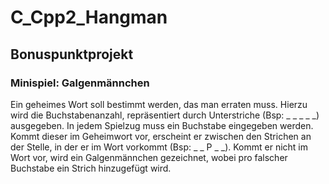 # C_Cpp2_Hangman
## Bonuspunktprojekt
### Minispiel: Galgenm&auml;nnchen
Ein geheimes Wort soll bestimmt werden, das man erraten muss. Hierzu wird die Buchstabenanzahl, repr&auml;sentiert durch Unterstriche (Bsp: _ _ _ _ _) ausgegeben.
In jedem Spielzug muss ein Buchstabe eingegeben werden. Kommt dieser im Geheimwort vor, erscheint er zwischen den Strichen an der Stelle, in der er im Wort vorkommt (Bsp: _ _ P _ _).
Kommt er nicht im Wort vor, wird ein Galgenm&auml;nnchen gezeichnet, wobei pro falscher Buchstabe ein Strich hinzugef&uuml;gt wird.
